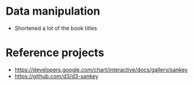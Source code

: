 # Data manipulation
- Shortened a lot of the book titles

# Reference projects
- https://developers.google.com/chart/interactive/docs/gallery/sankey
- https://github.com/d3/d3-sankey
